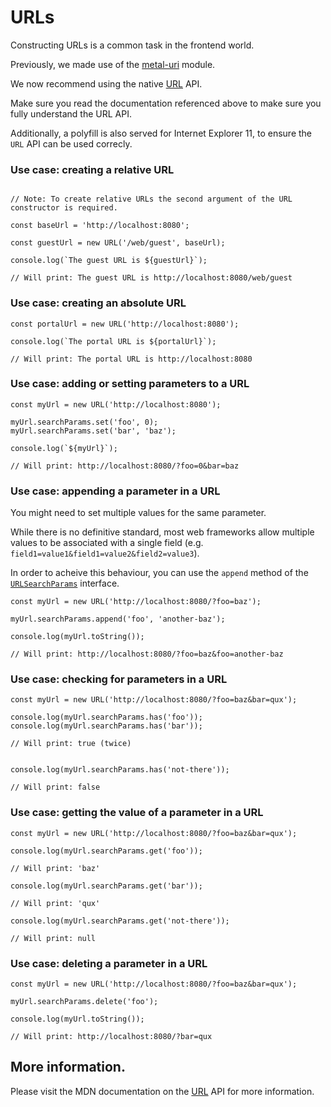 # URLs

Constructing URLs is a common task in the frontend world.

Previously, we made use of the [metal-uri](https://github.com/metal/metal-plugins/tree/eabc06702f498722ca3c32f0d19f441c14221d1d/packages/metal-uri) module.

We now recommend using the native [URL](https://developer.mozilla.org/en-US/docs/Web/API/URL) API.

Make sure you read the documentation referenced above to make sure you fully understand the URL API.

Additionally, a polyfill is also served for Internet Explorer 11, to ensure the `URL` API can be used correcly.


### Use case: creating a relative URL

```

// Note: To create relative URLs the second argument of the URL constructor is required.

const baseUrl = 'http://localhost:8080';

const guestUrl = new URL('/web/guest', baseUrl);

console.log(`The guest URL is ${guestUrl}`);

// Will print: The guest URL is http://localhost:8080/web/guest
```

### Use case: creating an absolute URL

```
const portalUrl = new URL('http://localhost:8080');

console.log(`The portal URL is ${portalUrl}`);

// Will print: The portal URL is http://localhost:8080
```

### Use case: adding or setting parameters to a URL

```
const myUrl = new URL('http://localhost:8080');

myUrl.searchParams.set('foo', 0);
myUrl.searchParams.set('bar', 'baz');

console.log(`${myUrl}`);

// Will print: http://localhost:8080/?foo=0&bar=baz
```

### Use case: appending a parameter in a URL

You might need to set multiple values for the same parameter.

While there is no definitive standard, most web frameworks allow multiple values to be associated with a single field (e.g. `field1=value1&field1=value2&field2=value3`).

In order to acheive this behaviour, you can use the `append` method of the [`URLSearchParams`](https://developer.mozilla.org/en-US/docs/Web/API/URLSearchParams) interface.

```
const myUrl = new URL('http://localhost:8080/?foo=baz');

myUrl.searchParams.append('foo', 'another-baz');

console.log(myUrl.toString());

// Will print: http://localhost:8080/?foo=baz&foo=another-baz
```

### Use case: checking for parameters in a URL

```
const myUrl = new URL('http://localhost:8080/?foo=baz&bar=qux');

console.log(myUrl.searchParams.has('foo'));
console.log(myUrl.searchParams.has('bar'));

// Will print: true (twice)


console.log(myUrl.searchParams.has('not-there'));

// Will print: false
```

### Use case: getting the value of a parameter in a URL

```
const myUrl = new URL('http://localhost:8080/?foo=baz&bar=qux');

console.log(myUrl.searchParams.get('foo'));

// Will print: 'baz'

console.log(myUrl.searchParams.get('bar'));

// Will print: 'qux'

console.log(myUrl.searchParams.get('not-there'));

// Will print: null
```

### Use case: deleting a parameter in a URL

```
const myUrl = new URL('http://localhost:8080/?foo=baz&bar=qux');

myUrl.searchParams.delete('foo');

console.log(myUrl.toString());

// Will print: http://localhost:8080/?bar=qux

```

## More information.

Please visit the MDN documentation on the [URL](https://developer.mozilla.org/en-US/docs/Web/API/URL) API for more information.
